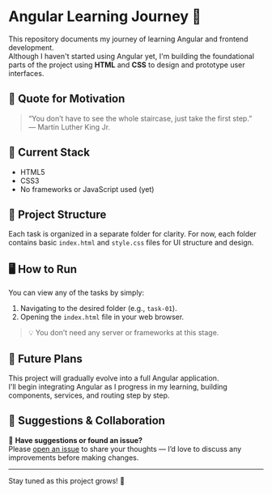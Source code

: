 # Angular Learning Journey 🚀

This repository documents my journey of learning Angular and frontend development.  
Although I haven't started using Angular yet, I'm building the foundational parts of the project using **HTML** and **CSS** to design and prototype user interfaces.

## 💬 Quote for Motivation

> “You don’t have to see the whole staircase, just take the first step.”  
> — Martin Luther King Jr.

## 🧰 Current Stack

- HTML5
- CSS3  
- No frameworks or JavaScript used (yet)

## 📁 Project Structure

Each task is organized in a separate folder for clarity. For now, each folder contains basic `index.html` and `style.css` files for UI structure and design.

## 🖥️ How to Run

You can view any of the tasks by simply:

1. Navigating to the desired folder (e.g., `task-01`).
2. Opening the `index.html` file in your web browser.

> 💡 You don’t need any server or frameworks at this stage.

## 📌 Future Plans

This project will gradually evolve into a full Angular application.  
I'll begin integrating Angular as I progress in my learning, building components, services, and routing step by step.

## 🙋 Suggestions & Collaboration

💬 **Have suggestions or found an issue?**  
Please [open an issue](https://github.com/SWESiham/angular-learning-journey/issues) to share your thoughts — I’d love to discuss any improvements before making changes.

---

Stay tuned as this project grows! 🌱  
